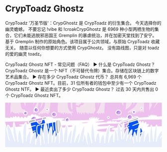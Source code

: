 # CrypToadz Ghostz

CrypToadz '万圣节版'：CrypGhostz 是 CrypToadz 的衍生集合。 今天选择你的幽灵蟾蜍。 不要忘记 !vibe 和 !croakCrypGhostz 是 6969 种小型两栖生物的集合，它们未能逃脱邪恶国王 Gremplin 的暴虐统治，并在加密天堂找到了安宁。 基于 Gremplin 制作的原始角色。该项目属于公共领域，与原始 CrypToadz 收藏无关。 随意以任何你想要的方式使用 CrypGhostz。 没有路线图，只是对 toadz 的爱的幽灵 toadz。

CrypToadz Ghostz NFT - 常见问题（FAQ）
▶ 什么是 CrypToadz Ghostz？
CrypToadz Ghostz 是一个 NFT（不可替代令牌）集合。存储在区块链上的数字艺术品集合。
▶ 存在多少 CrypToadz Ghostz 代币？
总共有 6,969 个 CrypToadz Ghostz NFT。目前，31 位所有者的钱包中至少有一个 CrypToadz Ghostz NTF。
▶ 最近卖出了多少 CrypToadz Ghostz？
过去 30 天内共售出 0 个 CrypToadz Ghostz NFT。

![unnamed](unnamed.png)


